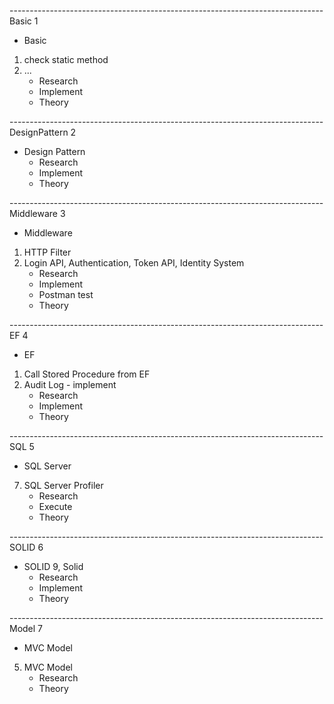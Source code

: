 ------------------------------------------------------------------------------		Basic			1
* Basic
1. check static method
2. ...
	- Research
	- Implement
	- Theory

------------------------------------------------------------------------------		DesignPattern		2
* Design Pattern
	- Research
	- Implement
	- Theory

------------------------------------------------------------------------------		Middleware		3
* Middleware
1. HTTP Filter
2. Login API, Authentication, Token API, Identity System
	- Research
	- Implement
	- Postman test
	- Theory

------------------------------------------------------------------------------		EF			4
* EF
1. Call Stored Procedure from EF
2. Audit Log - implement
	- Research
	- Implement
	- Theory

------------------------------------------------------------------------------		SQL			5
* SQL Server
7. SQL Server Profiler
	- Research
	- Execute
	- Theory

------------------------------------------------------------------------------		SOLID			6
* SOLID
9, Solid
	- Research
	- Implement
	- Theory

------------------------------------------------------------------------------		Model			7
* MVC Model
5. MVC Model
	- Research
	- Theory


